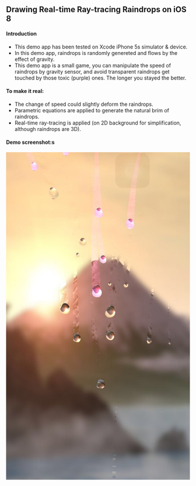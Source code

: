 ## Drawing Real-time Ray-tracing Raindrops on iOS 8

#### Introduction
* This demo app has been tested on Xcode iPhone 5s simulator & device.
* In this demo app, raindrops is randomly genereted and flows by the effect of gravity.
* This demo app is a small game, you can manipulate the speed of raindrops by gravity sensor, and avoid transparent raindrops get touched by those toxic (purple) ones. The longer you stayed the better.

#### To make it real:
* The change of speed could slightly deform the raindrops.
* Parametric equations are applied to generate the natural brim of raindrops.
* Real-time ray-tracing is applied (on 2D background for simplification, although raindrops are 3D).

#### Demo screenshot:s
![screenshot from demo](/demo.jpg)

